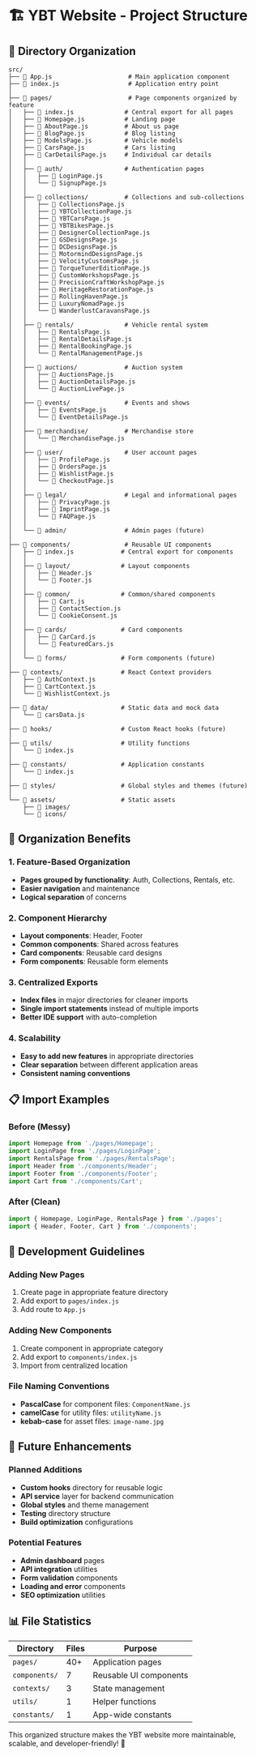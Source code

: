 # 🏗️ YBT Website - Project Structure

## 📁 Directory Organization

```
src/
├── 📄 App.js                     # Main application component
├── 📄 index.js                   # Application entry point
│
├── 📂 pages/                     # Page components organized by feature
│   ├── 📄 index.js              # Central export for all pages
│   ├── 📄 Homepage.js           # Landing page
│   ├── 📄 AboutPage.js          # About us page
│   ├── 📄 BlogPage.js           # Blog listing
│   ├── 📄 ModelsPage.js         # Vehicle models
│   ├── 📄 CarsPage.js           # Cars listing
│   ├── 📄 CarDetailsPage.js     # Individual car details
│   │
│   ├── 📂 auth/                 # Authentication pages
│   │   ├── 📄 LoginPage.js
│   │   └── 📄 SignupPage.js
│   │
│   ├── 📂 collections/          # Collections and sub-collections
│   │   ├── 📄 CollectionsPage.js
│   │   ├── 📄 YBTCollectionPage.js
│   │   ├── 📄 YBTCarsPage.js
│   │   ├── 📄 YBTBikesPage.js
│   │   ├── 📄 DesignerCollectionPage.js
│   │   ├── 📄 GSDesignsPage.js
│   │   ├── 📄 DCDesignsPage.js
│   │   ├── 📄 MotormindDesignsPage.js
│   │   ├── 📄 VelocityCustomsPage.js
│   │   ├── 📄 TorqueTunerEditionPage.js
│   │   ├── 📄 CustomWorkshopsPage.js
│   │   ├── 📄 PrecisionCraftWorkshopPage.js
│   │   ├── 📄 HeritageRestorationPage.js
│   │   ├── 📄 RollingHavenPage.js
│   │   ├── 📄 LuxuryNomadPage.js
│   │   └── 📄 WanderlustCaravansPage.js
│   │
│   ├── 📂 rentals/              # Vehicle rental system
│   │   ├── 📄 RentalsPage.js
│   │   ├── 📄 RentalDetailsPage.js
│   │   ├── 📄 RentalBookingPage.js
│   │   └── 📄 RentalManagementPage.js
│   │
│   ├── 📂 auctions/             # Auction system
│   │   ├── 📄 AuctionsPage.js
│   │   ├── 📄 AuctionDetailsPage.js
│   │   └── 📄 AuctionLivePage.js
│   │
│   ├── 📂 events/               # Events and shows
│   │   ├── 📄 EventsPage.js
│   │   └── 📄 EventDetailsPage.js
│   │
│   ├── 📂 merchandise/          # Merchandise store
│   │   └── 📄 MerchandisePage.js
│   │
│   ├── 📂 user/                 # User account pages
│   │   ├── 📄 ProfilePage.js
│   │   ├── 📄 OrdersPage.js
│   │   ├── 📄 WishlistPage.js
│   │   └── 📄 CheckoutPage.js
│   │
│   ├── 📂 legal/                # Legal and informational pages
│   │   ├── 📄 PrivacyPage.js
│   │   ├── 📄 ImprintPage.js
│   │   └── 📄 FAQPage.js
│   │
│   └── 📂 admin/                # Admin pages (future)
│
├── 📂 components/               # Reusable UI components
│   ├── 📄 index.js             # Central export for components
│   │
│   ├── 📂 layout/              # Layout components
│   │   ├── 📄 Header.js
│   │   └── 📄 Footer.js
│   │
│   ├── 📂 common/              # Common/shared components
│   │   ├── 📄 Cart.js
│   │   ├── 📄 ContactSection.js
│   │   └── 📄 CookieConsent.js
│   │
│   ├── 📂 cards/               # Card components
│   │   ├── 📄 CarCard.js
│   │   └── 📄 FeaturedCars.js
│   │
│   └── 📂 forms/               # Form components (future)
│
├── 📂 contexts/                # React Context providers
│   ├── 📄 AuthContext.js
│   ├── 📄 CartContext.js
│   └── 📄 WishlistContext.js
│
├── 📂 data/                    # Static data and mock data
│   └── 📄 carsData.js
│
├── 📂 hooks/                   # Custom React hooks (future)
│
├── 📂 utils/                   # Utility functions
│   └── 📄 index.js
│
├── 📂 constants/               # Application constants
│   └── 📄 index.js
│
├── 📂 styles/                  # Global styles and themes (future)
│
└── 📂 assets/                  # Static assets
    ├── 📂 images/
    └── 📂 icons/
```

## 🎯 Organization Benefits

### **1. Feature-Based Organization**
- **Pages grouped by functionality**: Auth, Collections, Rentals, etc.
- **Easier navigation** and maintenance
- **Logical separation** of concerns

### **2. Component Hierarchy**
- **Layout components**: Header, Footer
- **Common components**: Shared across features
- **Card components**: Reusable card designs
- **Form components**: Reusable form elements

### **3. Centralized Exports**
- **Index files** in major directories for cleaner imports
- **Single import statements** instead of multiple imports
- **Better IDE support** with auto-completion

### **4. Scalability**
- **Easy to add new features** in appropriate directories
- **Clear separation** between different application areas
- **Consistent naming conventions**

## 📋 Import Examples

### Before (Messy)
```javascript
import Homepage from './pages/Homepage';
import LoginPage from './pages/LoginPage';
import RentalsPage from './pages/RentalsPage';
import Header from './components/Header';
import Footer from './components/Footer';
import Cart from './components/Cart';
```

### After (Clean)
```javascript
import { Homepage, LoginPage, RentalsPage } from './pages';
import { Header, Footer, Cart } from './components';
```

## 🔧 Development Guidelines

### **Adding New Pages**
1. Create page in appropriate feature directory
2. Add export to `pages/index.js`
3. Add route to `App.js`

### **Adding New Components**
1. Create component in appropriate category
2. Add export to `components/index.js`
3. Import from centralized location

### **File Naming Conventions**
- **PascalCase** for component files: `ComponentName.js`
- **camelCase** for utility files: `utilityName.js`
- **kebab-case** for asset files: `image-name.jpg`

## 🚀 Future Enhancements

### **Planned Additions**
- **Custom hooks** directory for reusable logic
- **API service** layer for backend communication
- **Global styles** and theme management
- **Testing** directory structure
- **Build optimization** configurations

### **Potential Features**
- **Admin dashboard** pages
- **API integration** utilities
- **Form validation** components
- **Loading and error** components
- **SEO optimization** utilities

## 📊 File Statistics

| Directory | Files | Purpose |
|-----------|-------|---------|
| `pages/` | 40+ | Application pages |
| `components/` | 7 | Reusable UI components |
| `contexts/` | 3 | State management |
| `utils/` | 1 | Helper functions |
| `constants/` | 1 | App-wide constants |

This organized structure makes the YBT website more maintainable, scalable, and developer-friendly! 🎉 